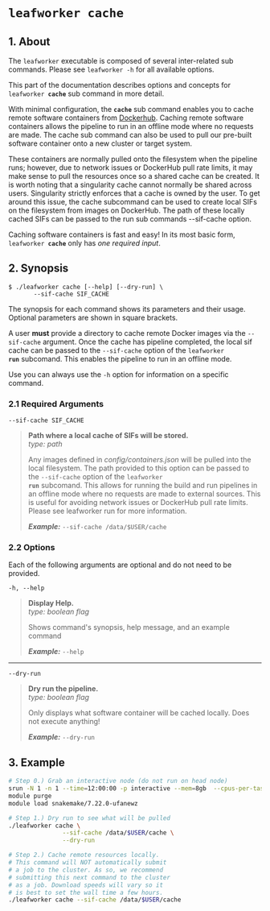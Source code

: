 # <code>leafworker <b>cache</b></code>

## 1. About 

The `leafworker` executable is composed of several inter-related sub commands. Please see `leafworker -h` for all available options.

This part of the documentation describes options and concepts for <code>leafworker <b>cache</b></code> sub command in more detail.

With minimal configuration, the **`cache`** sub command enables you to cache remote software containers from [Dockerhub](https://hub.docker.com/u/skchronicles). Caching remote software containers allows the pipeline to run in an offline mode where no requests are made. The cache sub command can also be used to pull our pre-built software container onto a new cluster or target system.

These containers are normally pulled onto the filesystem when the pipeline runs; however, due to network issues or DockerHub pull rate limits, it may make sense to pull the resources once so a shared cache can be created. It is worth noting that a singularity cache cannot normally be shared across users. Singularity strictly enforces that a cache is owned by the user. To get around this issue, the cache subcommand can be used to create local SIFs on the filesystem from images on DockerHub. The path of these locally cached SIFs can be passed to the run sub commands --sif-cache option.

Caching software containers is fast and easy! In its most basic form, <code>leafworker <b>cache</b></code> only has *one required input*.

## 2. Synopsis

```text
$ ./leafworker cache [--help] [--dry-run] \
       --sif-cache SIF_CACHE
```

The synopsis for each command shows its parameters and their usage. Optional parameters are shown in square brackets.

A user **must** provide a directory to cache remote Docker images via the `--sif-cache` argument. Once the cache has pipeline completed, the local sif cache can be passed to the `--sif-cache` option of the <code>leafworker <b>run</b></code> subcomand. This enables the pipeline to run in an offline mode.

Use you can always use the `-h` option for information on a specific command.

### 2.1 Required Arguments

`--sif-cache SIF_CACHE` 
 
> **Path where a local cache of SIFs will be stored.**  
> *type: path*
> 
> Any images defined in *config/containers.json* will be pulled into the local filesystem. The path provided to this option can be passed to the `--sif-cache` option of the <code>leafworker <b>run</b></code> subcomand. This allows for running the build and run pipelines in an offline mode where no requests are made to external sources. This is useful for avoiding network issues or DockerHub pull rate limits. Please see leafworker run for more information.
> 
> ***Example:*** `--sif-cache /data/$USER/cache`

### 2.2 Options

Each of the following arguments are optional and do not need to be provided. 

  `-h, --help`            
> **Display Help.**  
> *type: boolean flag*
> 
> Shows command's synopsis, help message, and an example command
> 
> ***Example:*** `--help`

---  
  `--dry-run`            
> **Dry run the pipeline.**  
> *type: boolean flag*
> 
> Only displays what software container will be cached locally. Does not execute anything!
>
> ***Example:*** `--dry-run`

## 3. Example
```bash 
# Step 0.) Grab an interactive node (do not run on head node)
srun -N 1 -n 1 --time=12:00:00 -p interactive --mem=8gb  --cpus-per-task=4 --pty bash
module purge
module load snakemake/7.22.0-ufanewz

# Step 1.) Dry run to see what will be pulled
./leafworker cache \
               --sif-cache /data/$USER/cache \
               --dry-run  

# Step 2.) Cache remote resources locally.
# This command will NOT automatically submit
# a job to the cluster. As so, we recommend 
# submitting this next command to the cluster
# as a job. Download speeds will vary so it 
# is best to set the wall time a few hours. 
./leafworker cache --sif-cache /data/$USER/cache  
```